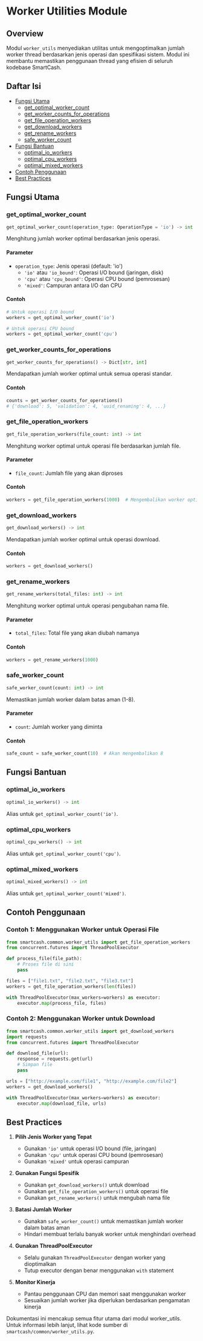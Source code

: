 # Worker Utilities Module

## Overview
Modul `worker_utils` menyediakan utilitas untuk mengoptimalkan jumlah worker thread berdasarkan jenis operasi dan spesifikasi sistem. Modul ini membantu memastikan penggunaan thread yang efisien di seluruh kodebase SmartCash.

## Daftar Isi
- [Fungsi Utama](#fungsi-utama)
  - [get_optimal_worker_count](#get_optimal_worker_count)
  - [get_worker_counts_for_operations](#get_worker_counts_for_operations)
  - [get_file_operation_workers](#get_file_operation_workers)
  - [get_download_workers](#get_download_workers)
  - [get_rename_workers](#get_rename_workers)
  - [safe_worker_count](#safe_worker_count)
- [Fungsi Bantuan](#fungsi-bantuan)
  - [optimal_io_workers](#optimal_io_workers)
  - [optimal_cpu_workers](#optimal_cpu_workers)
  - [optimal_mixed_workers](#optimal_mixed_workers)
- [Contoh Penggunaan](#contoh-penggunaan)
- [Best Practices](#best-practices)

## Fungsi Utama

### get_optimal_worker_count
```python
get_optimal_worker_count(operation_type: OperationType = 'io') -> int
```

Menghitung jumlah worker optimal berdasarkan jenis operasi.

#### Parameter
- `operation_type`: Jenis operasi (default: 'io')
  - `'io'` atau `'io_bound'`: Operasi I/O bound (jaringan, disk)
  - `'cpu'` atau `'cpu_bound'`: Operasi CPU bound (pemrosesan)
  - `'mixed'`: Campuran antara I/O dan CPU

#### Contoh
```python
# Untuk operasi I/O bound
workers = get_optimal_worker_count('io')

# Untuk operasi CPU bound
workers = get_optimal_worker_count('cpu')
```

### get_worker_counts_for_operations
```python
get_worker_counts_for_operations() -> Dict[str, int]
```

Mendapatkan jumlah worker optimal untuk semua operasi standar.

#### Contoh
```python
counts = get_worker_counts_for_operations()
# {'download': 5, 'validation': 4, 'uuid_renaming': 4, ...}
```

### get_file_operation_workers
```python
get_file_operation_workers(file_count: int) -> int
```

Menghitung worker optimal untuk operasi file berdasarkan jumlah file.

#### Parameter
- `file_count`: Jumlah file yang akan diproses

#### Contoh
```python
workers = get_file_operation_workers(1000)  # Mengembalikan worker optimal untuk 1000 file
```

### get_download_workers
```python
get_download_workers() -> int
```

Mendapatkan jumlah worker optimal untuk operasi download.

#### Contoh
```python
workers = get_download_workers()
```

### get_rename_workers
```python
get_rename_workers(total_files: int) -> int
```

Menghitung worker optimal untuk operasi pengubahan nama file.

#### Parameter
- `total_files`: Total file yang akan diubah namanya

#### Contoh
```python
workers = get_rename_workers(1000)
```

### safe_worker_count
```python
safe_worker_count(count: int) -> int
```

Memastikan jumlah worker dalam batas aman (1-8).

#### Parameter
- `count`: Jumlah worker yang diminta

#### Contoh
```python
safe_count = safe_worker_count(10)  # Akan mengembalikan 8
```

## Fungsi Bantuan

### optimal_io_workers
```python
optimal_io_workers() -> int
```

Alias untuk `get_optimal_worker_count('io')`.

### optimal_cpu_workers
```python
optimal_cpu_workers() -> int
```

Alias untuk `get_optimal_worker_count('cpu')`.

### optimal_mixed_workers
```python
optimal_mixed_workers() -> int
```

Alias untuk `get_optimal_worker_count('mixed')`.

## Contoh Penggunaan

### Contoh 1: Menggunakan Worker untuk Operasi File
```python
from smartcash.common.worker_utils import get_file_operation_workers
from concurrent.futures import ThreadPoolExecutor

def process_file(file_path):
    # Proses file di sini
    pass

files = ["file1.txt", "file2.txt", "file3.txt"]
workers = get_file_operation_workers(len(files))

with ThreadPoolExecutor(max_workers=workers) as executor:
    executor.map(process_file, files)
```

### Contoh 2: Menggunakan Worker untuk Download
```python
from smartcash.common.worker_utils import get_download_workers
import requests
from concurrent.futures import ThreadPoolExecutor

def download_file(url):
    response = requests.get(url)
    # Simpan file
    pass

urls = ["http://example.com/file1", "http://example.com/file2"]
workers = get_download_workers()

with ThreadPoolExecutor(max_workers=workers) as executor:
    executor.map(download_file, urls)
```

## Best Practices

1. **Pilih Jenis Worker yang Tepat**
   - Gunakan `'io'` untuk operasi I/O bound (file, jaringan)
   - Gunakan `'cpu'` untuk operasi CPU bound (pemrosesan)
   - Gunakan `'mixed'` untuk operasi campuran

2. **Gunakan Fungsi Spesifik**
   - Gunakan `get_download_workers()` untuk download
   - Gunakan `get_file_operation_workers()` untuk operasi file
   - Gunakan `get_rename_workers()` untuk mengubah nama file

3. **Batasi Jumlah Worker**
   - Gunakan `safe_worker_count()` untuk memastikan jumlah worker dalam batas aman
   - Hindari membuat terlalu banyak worker untuk menghindari overhead

4. **Gunakan ThreadPoolExecutor**
   - Selalu gunakan `ThreadPoolExecutor` dengan worker yang dioptimalkan
   - Tutup executor dengan benar menggunakan `with` statement

5. **Monitor Kinerja**
   - Pantau penggunaan CPU dan memori saat menggunakan worker
   - Sesuaikan jumlah worker jika diperlukan berdasarkan pengamatan kinerja

Dokumentasi ini mencakup semua fitur utama dari modul worker_utils. Untuk informasi lebih lanjut, lihat kode sumber di `smartcash/common/worker_utils.py`.
